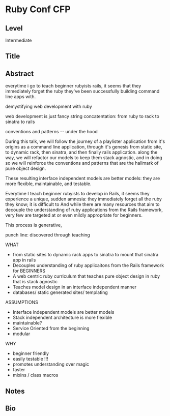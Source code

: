 # Ruby Conf CFP

## Level
Intermediate

## Title

## Abstract
everytime i go to teach beginner rubyists rails, it seems that they immediately forget the ruby they've been successfully building command line apps with.

demystifying web development with ruby

web development is just fancy string concatentation: from ruby to rack to sinatra to rails

conventions and patterns -- under the hood


 

During this talk, we will follow the journey of a playlister application from it's origins as a command line application, through it's genesis from static site, to dynamic rack, then sinatra, and then finally rails application. along the way, we will refactor our models to keep them stack agnostic, and in doing so we will reinforce the conventions and patterns that are the hallmark of pure object design.

These resulting interface independent models are better models: they are more flexible, maintainable, and testable. 

Everytime I teach beginner rubyists to develop in Rails, it seems they experience a unique, sudden amnesia: they immediately forget all the ruby they know; it is difficult to  And while there are many resources that aim to decouple the understanding of ruby applications from the Rails framework, very few are targeted at or even mildly appropriate for beginners.

This process is generative, 

punch line: discovered through teaching


WHAT
- from static sites to dynamic rack apps to sinatra to mount that sinatra app in rails
- Decouples understanding of ruby applicaitons from the Rails framework for BEGINNERS
- A web centric ruby curriculum that teaches pure object design in ruby that is stack agnostic
- Teaches model design in an interface independent manner
- databases/ static generated sites/ templating

ASSUMPTIONS
- Interface independent models are better models
- Stack independent architecture is more flexible
- maintainable?
- Service Oriented from the beginning
- modular

WHY
- beginner friendly
- easily testable !!!
- promotes understanding over magic
- faster
- mixins / class macros

## Notes

## Bio